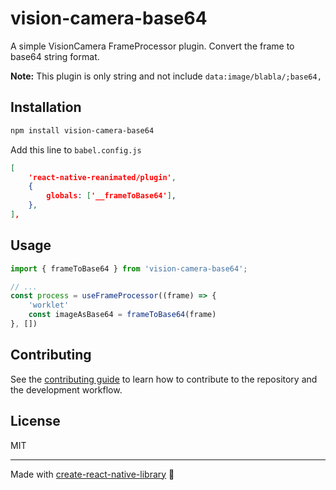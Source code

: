 # vision-camera-base64

A simple VisionCamera FrameProcessor plugin. 
Convert the frame to base64 string format.

__Note:__ This plugin is only string and not include `data:image/blabla/;base64,`

## Installation

```sh
npm install vision-camera-base64
```

Add this line to `babel.config.js`

```json
[
    'react-native-reanimated/plugin',
    {
        globals: ['__frameToBase64'],
    },
],
```

## Usage

```js
import { frameToBase64 } from 'vision-camera-base64';

// ...
const process = useFrameProcessor((frame) => {
    'worklet'
    const imageAsBase64 = frameToBase64(frame)
}, [])
```

## Contributing

See the [contributing guide](CONTRIBUTING.md) to learn how to contribute to the repository and the development workflow.

## License

MIT

---

Made with [create-react-native-library](https://github.com/callstack/react-native-builder-bob) 💜
